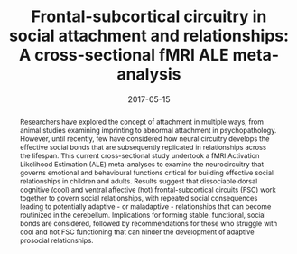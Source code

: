 ---
abstract: 'Researchers have explored the concept of attachment in multiple ways, from animal studies examining imprinting to abnormal attachment in psychopathology. However, until recently, few have considered how neural circuitry develops the effective social bonds that are subsequently replicated in relationships across the lifespan. This current cross-sectional study undertook a fMRI Activation Likelihood Estimation (ALE) meta-analyses to examine the neurocircuitry that governs emotional and behavioural functions critical for building effective social relationships in children and adults. Results suggest that dissociable dorsal cognitive (cool) and ventral affective (hot) frontal-subcortical circuits (FSC) work together to govern social relationships, with repeated social consequences leading to potentially adaptive - or maladaptive - relationships that can become routinized in the cerebellum. Implications for forming stable, functional, social bonds are considered, followed by recommendations for those who struggle with cool and hot FSC functioning that can hinder the development of adaptive prosocial relationships.'
authors:
- Shu-Hui Lee
- Zachary Walker
- James B. Hale
- Annabel-Chen
date: "2017-05-15"
doi: "10.1016/j.bbr.2017.02.032"
featured: false
projects: [""]
publication: 'Lee, S. H., Walker, Z. M., Hale, J. B., & Chen, S. H. A. (2017). Frontal-subcortical circuitry in social attachment and relationships: A cross-sectional fMRI ALE meta-analysis. Behavioural Brain Research, 325, 117-130. doi:10.1016/j.bbr.2017.02.032'
publication_short: ""
publication_types:
- "2"
publishDate: ""
# summary: 
tags:
- Meta-analysis
title: 'Frontal-subcortical circuitry in social attachment and relationships: A cross-sectional fMRI ALE meta-analysis'
url_code: ""
url_dataset: ""
url_pdf: ""
url_poster: ""
url_project: ""
url_slides: ""
url_source: ""
url_video: ""
---